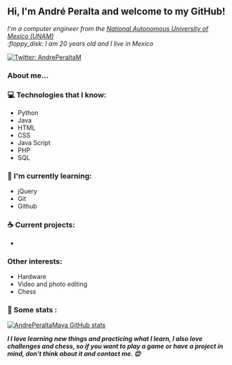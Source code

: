 <h2> Hi, I'm André Peralta and welcome to my GitHub!</h2>
<p><em>I'm a computer engineer from the <a href="https://www.unam.mx/"> National Autonomous University of Mexico (UNAM)</a><br> :floppy_disk:
I am 20 years old and I live in Mexico </p></em>

[![Twitter: AndrePeraltaM](https://img.shields.io/twitter/follow/AndrePeraltaM?style=social)](https://twitter.com/AndrePeraltaM)

### About me...  

### :computer: Technologies that I know:
- Python
- Java
- HTML
- CSS
- Java Script 
- PHP
- SQL


### :closed_book: I'm currently learning:
- jQuery
- Git
- Github

### :coffee: Current projects:
-


### Other interests:
- Hardware
- Video and photo editing
- Chess

### :floppy_disk: Some stats :
[![AndrePeraltaMaya GitHub stats](https://github-readme-stats.vercel.app/api?username=AndrePeraltaMaya)](https://github.com/AndrePeraltaMaya/github-readme-stats)

<em><b>I I love learning new things and practicing what I learn, I also love challenges and chess, so if you want to play a game or have a project in mind, don't think about it and contact me. :blush: </b></em>


